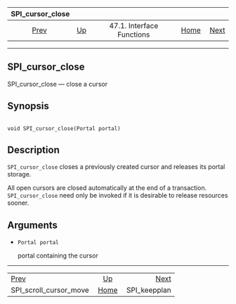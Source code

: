<!--?xml version="1.0" encoding="UTF-8" standalone="no"?-->

|                         SPI\_cursor\_close                        |                                                      |                           |                                                       |                                               |
| :---------------------------------------------------------------: | :--------------------------------------------------- | :-----------------------: | ----------------------------------------------------: | --------------------------------------------: |
| [Prev](spi-spi-scroll-cursor-move.html "SPI_scroll_cursor_move")  | [Up](spi-interface.html "47.1. Interface Functions") | 47.1. Interface Functions | [Home](index.html "PostgreSQL 17devel Documentation") |  [Next](spi-spi-keepplan.html "SPI_keepplan") |

***



## SPI\_cursor\_close

SPI\_cursor\_close — close a cursor

## Synopsis

```

void SPI_cursor_close(Portal portal)
```

## Description

`SPI_cursor_close` closes a previously created cursor and releases its portal storage.

All open cursors are closed automatically at the end of a transaction. `SPI_cursor_close` need only be invoked if it is desirable to release resources sooner.

## Arguments

*   `Portal portal`

    portal containing the cursor

***

|                                                                   |                                                       |                                               |
| :---------------------------------------------------------------- | :---------------------------------------------------: | --------------------------------------------: |
| [Prev](spi-spi-scroll-cursor-move.html "SPI_scroll_cursor_move")  |  [Up](spi-interface.html "47.1. Interface Functions") |  [Next](spi-spi-keepplan.html "SPI_keepplan") |
| SPI\_scroll\_cursor\_move                                         | [Home](index.html "PostgreSQL 17devel Documentation") |                                 SPI\_keepplan |
